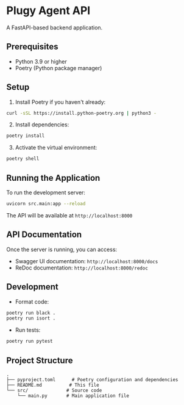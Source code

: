 # Plugy Agent API

A FastAPI-based backend application.

## Prerequisites

- Python 3.9 or higher
- Poetry (Python package manager)

## Setup

1. Install Poetry if you haven't already:
```bash
curl -sSL https://install.python-poetry.org | python3 -
```

2. Install dependencies:
```bash
poetry install
```

3. Activate the virtual environment:
```bash
poetry shell
```

## Running the Application

To run the development server:

```bash
uvicorn src.main:app --reload
```

The API will be available at `http://localhost:8000`

## API Documentation

Once the server is running, you can access:
- Swagger UI documentation: `http://localhost:8000/docs`
- ReDoc documentation: `http://localhost:8000/redoc`

## Development

- Format code:
```bash
poetry run black .
poetry run isort .
```

- Run tests:
```bash
poetry run pytest
```

## Project Structure

```
.
├── pyproject.toml      # Poetry configuration and dependencies
├── README.md          # This file
└── src/              # Source code
    └── main.py       # Main application file
``` 